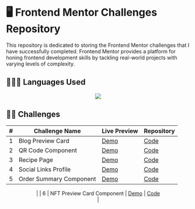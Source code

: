 # 🖥️ Frontend Mentor Challenges Repository

This repository is dedicated to storing the Frontend Mentor challenges that I have successfully completed. Frontend Mentor provides a platform for honing frontend development skills by tackling real-world projects with varying levels of complexity.

## 🧑🏻‍💻 Languages Used
<p align="center">
<img src="https://skillicons.dev/icons?i=html,css"/>
</p>

## 💪🏻 Challenges
<center>

| #  | Challenge Name       | Live Preview                                           | Repository                                     |
|---|-----------------------|---------------------------------------------------------|-----------------------------------------------------|
| 1 | Blog Preview Card         | [Demo](https://bytebard7.github.io/Frontend-mentor-challenges/blog-preview-card)                      | [Code](https://github.com/bytebard7/Frontend-mentor-challenges/tree/main/blog-preview-card)   |
| 2 | QR Code Component          | [Demo](https://bytebard7.github.io/Frontend-mentor-challenges/qr-code-component)                      | [Code](https://github.com/bytebard7/Frontend-mentor-challenges/tree/main/qr-code-component)   |
| 3 | Recipe Page         | [Demo](https://bytebard7.github.io/Frontend-mentor-challenges/recipe-page)                      | [Code](https://github.com/Coolgorithm/Frontend-mentor-challenges/tree/main/recipe-page)   |
| 4 | Social Links Profile         | [Demo](https://bytebard7.github.io/Frontend-mentor-challenges/social-links-profile)                   | [Code](https://github.com/bytebard7/Frontend-mentor-challenges/tree/main/social-links-profile)   |
| 5 | Order Summary Component        | [Demo](https://bytebard7.github.io/Frontend-mentor-challenges/order-summary-component)                   | [Code](https://github.com/bytebard7/Frontend-mentor-challenges/tree/main/order-summary-component)   
|
| 6 | NFT Preview Card Component        | [Demo](https://bytebard7.github.io/Frontend-mentor-challenges/nft-preview-card-component-main/)                   | [Code](https://github.com/bytebard7/Frontend-mentor-challenges/tree/main/nft-preview-card-component-main)   
|


</center>